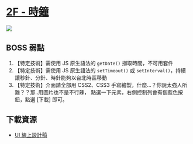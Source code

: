# [2F - 時鐘](https://f6bfb5.github.io/2019-js-dungeon/2f/)

![](https://udemy-images.s3.amazonaws.com/redactor/raw/2019-01-30_13-18-28-195293e3bf74ddd9c719081954bb75e2.png)

## BOSS 弱點

1. 【特定技術】需使用 JS 原生語法的 `getDate()` 撈取時間，不可用套件
2. 【特定技術】需使用 JS 原生語法的 `setTimeout()` 或 `setInterval()`，持續讓秒針、分針、時針能夠以台北時區移動
3. 【特定技術】介面請全部用 CSS2、CSS3 手寫繪製，什麼...？你說太強人所難？？那..用圖片也不是不行辣， 點選一下元素，右側控制列會有個藍色按鈕，點選 [下載] 即可。

## 下載資源

- [UI 線上設計稿](https://xd.adobe.com/spec/43be2f02-1d11-4dfb-4e3d-5c4df1df3896-358f/screen/e7b79d5d-37bb-41f7-8ca2-9df3811589e9/003-clock/)
